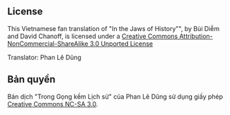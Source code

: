 ## License

This Vietnamese fan translation of "In the Jaws of History"", by Bùi Diễm and
David Chanoff, is licensed under a [Creative Commons
Attribution-NonCommercial-ShareAlike 3.0 Unported License][0]

Translator: Phan Lê Dũng

## Bản quyền

Bản dịch "Trong Gọng kềm Lịch sử" của Phan Lê Dũng sử
dụng giấy phép [Creative Commons NC-SA 3.0][0].

[0]: http://creativecommons.org/licenses/by-nc-sa/3.0/deed.en_US "License"
